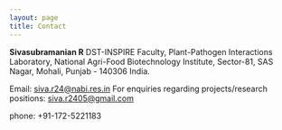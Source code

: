 ```yaml
---
layout: page
title: Contact
---
```


**Sivasubramanian R**
DST-INSPIRE Faculty,
Plant-Pathogen Interactions Laboratory,
National Agri-Food Biotechnology Institute,
Sector-81, SAS Nagar,
Mohali, Punjab - 140306
India.


Email: siva.r24@nabi.res.in
For enquiries regarding projects/research positions: siva.r2405@gmail.com

phone: +91-172-5221183
